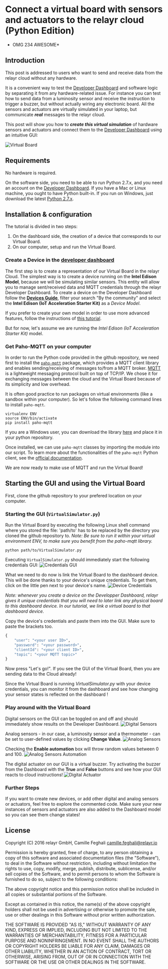 # Connect a virtual board with sensors and actuators to the relayr cloud (Python Edition)

* OMG 234 AWESOME*

## Introduction

This post is addressed to users who want to send and receive data from the relayr cloud without any hardware.

It is a convenient way to test the [Developer Dashboard](https://dev.relayr.io/) and software logic by separating it from any hardware-related issue. For instance you can test how to send data from a luminosity sensor and receive the instruction to trigger a buzzer, but without actually wiring any electronic board. All the sensors and actuators are virtually simulated in your laptop, but communicate ***real*** messages to the relayr cloud.

This post will show you how to ***create this virtual simulation*** of hardware sensors and actuators and connect them to the [Developer Dashboard](https://dev.relayr.io/) using an intuitive GUI:

![Virtual Board](/assets/VirtualBoard.png)


## Requirements

No hardware is required.

On the software side, you need to be able to run Python 2.7.x, and you need an account on the [Developer Dashboard](https://dev.relayr.io/). If you have a Mac or Linux machine, you ought to have Python built-in. If you run on Windows, just download the latest [Python 2.7.x](https://www.python.org/downloads/).

## Installation & configuration

The tutorial is divided in two steps:

1. On the dashboard side, the creation of a device that corresponds to our Virtual Board.
2. On our computer, setup and run the Virtual Board.


### Create a Device in the [developer dashboard](https://dev.relayr.io/)

The first step is to create a representation of our Virtual Board in the relayr Cloud. The simplest way is to create a device running on the **Intel Edison Model**, because we will be simulating similar sensors. This entity will allow you to manage sent/received data and MQTT credentials through the relayr Developer Dashboard. To create a device on the Developer Dashboard follow the [**Devices Guide**](http://docs.relayr.io/getting-started/devices-guide/), filter your search "By the community" and select the **Intel Edison (IoT Acceleration Starter Kit)** as a *Device Model*.

If you prefer to create your own model in order to use more advanced features, follow the instructions of [this tutorial](http://docs.relayr.io/getting-started/device-models-guide/).

But for now, let's assume we are running the *Intel Edison (IoT Acceleration Starter Kit)* model.

### Get Paho-MQTT on your computer

In order to run the Python code provided in the github repository, we need first to install the [`paho-mqtt`](https://pypi.python.org/pypi/paho-mqtt/1.1) package, which provides a MQTT client library and enables sending/receiving of messages to/from a MQTT broker. [MQTT](https://en.wikipedia.org/wiki/MQTT) is a lightweight messaging protocol built on top of TCP/IP. We chose it for exchanging messages between the cloud and the Virtual Board because of its simplicity and low overhead.

It is often good practice to run packages on virtual environments (like a sandbox within your computer). So let's follow the following command lines to install `paho-mqtt`.

```shell
virtualenv ENV
source ENV/bin/activate
pip install paho-mqtt
```

If you are a Windows user, you can download the library [here](https://pypi.python.org/pypi/paho-mqtt/1.2) and place it in your python repository.

Once installed, we can use `paho-mqtt` classes by importing the module into our script. To learn more about the functionalities of the `paho-mqtt` Python client, see the
[official documentation](https://pypi.python.org/pypi/paho-mqtt/1.1).

We are now ready to make use of MQTT and run the Virtual Board!

## Starting the GUI and using the Virtual Board

First, clone the github repository to your prefered location on your computer.

### Starting the GUI (`VirtualSimulator.py`)

Run the Virtual Board by executing the following Linux shell command where you stored the file: 'path/to' has to be replaced by the directory you cloned the github repository to. *Note: Be sure to run it within your virtual environment ENV, to make sure you benefit from the paho-mqtt library.*

```shell
python path/to/VirtualSimulator.py
```

Executing `VirtualSimulator.py` should immediately start the following credentials GUI:
![Credentials GUI](/assets/CredentialsGUI.png)

What we need to do now is link the Virtual Board to the dashboard device. This will be done thanks to your device's unique credentials. To get them, click on the little pen next to your device's name.
![Device Credentials](/assets/DeviceCredentials.png)

*Note: whenever you create a device on the Developper Dashboard, relayr gives it unique credentials that you will need to later link any physical board to this dashboard device. In our tutorial, we link a *virtual* board to that dashboard device.*

Copy the device's credentials and paste them into the GUI. Make sure to paste the brackets too.

```python
{
    "user": "<your user ID>",
    "password": "<your password>",
    "clientId": "<your client ID>",
    "topic": "<your MQTT topic>"
}
```

Now press "Let's go!". If you see the GUI of the Virtual Board, then you are sending data to the Cloud already!

Since the Virtual Board is running *VirtualSimulator.py* with your device credentials, you can monitor it from the dashboard and see how changing your sensor states is reflected on the dashboard !

### Play around with the Virtual Board

Digital sensors on the GUI can be toggled on and off and should immediately show results on the Developer Dashboard.
![Digital Sensors](/assets/DigitalSensors.png)

Analog sensors - in our case, a luminosity sensor and a thermometer - can be set to user-defined values by clicking **Change Value**.
![Analog Sensors](/assets/AnalogSensor.png)

Checking the **Enable automation** box will throw random values between 0 and 100.
![Analog Sensors Automation](/assets/AnalogAutomation.png)

The digital actuator on our GUI is a virtual buzzer. Try activating the buzzer from the Dashboard with the **True** and **False** buttons and see how your GUI reacts to cloud instructions!
![Digital Actuator](/assets/DigitalActuator.png)

### Further Steps

If you want to create new devices, or add other digital and analog sensors or actuators, feel free to explore the commented code. Make sure your new instances of sensors and actuators are also added to the Dashboard model so you can see them change states!

## License

Copyright (C) 2016 relayr GmbH, Camille Feghali <camille.feghali@relayr.io>

Permission is hereby granted, free of charge, to any person obtaining a copy of this software and associated documentation files (the "Software"), to deal in the Software without restriction, including without limitation the rights to use, copy, modify, merge, publish, distribute, sublicense, and/or sell copies of the Software, and to permit persons to whom the Software is furnished to do so, subject to the following conditions:

The above copyright notice and this permission notice shall be included in all copies or substantial portions of the Software.

Except as contained in this notice, the name(s) of the above copyright holders shall not be used in advertising or otherwise to promote the sale, use or other dealings in this Software without prior written authorization.

THE SOFTWARE IS PROVIDED "AS IS," WITHOUT WARRANTY OF ANY KIND, EXPRESS OR IMPLIED, INCLUDING BUT NOT LIMITED TO THE WARRANTIES OF MERCHANTABILITY, FITNESS FOR A PARTICULAR PURPOSE AND NONINFRINGEMENT.  IN NO EVENT SHALL THE AUTHORS OR COPYRIGHT HOLDERS BE LIABLE FOR ANY CLAIM, DAMAGES OR OTHER LIABILITY, WHETHER IN AN ACTION OF CONTRACT, TORT OR OTHERWISE, ARISING FROM, OUT OF OR IN CONNECTION WITH THE SOFTWARE OR THE USE OR OTHER DEALINGS IN THE SOFTWARE.
